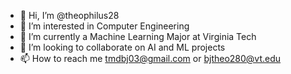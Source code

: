 - 👋 Hi, I’m @theophilus28
- 👀 I’m interested in Computer Engineering
- 🌱 I’m currently a Machine Learning Major at Virginia Tech
- 💞️ I’m looking to collaborate on AI and ML projects
- 📫 How to reach me tmdbj03@gmail.com or bjtheo280@vt.edu

<!---
theophilus28/theophilus28 is a ✨ special ✨ repository because its `README.md` (this file) appears on your GitHub profile.
You can click the Preview link to take a look at your changes.
--->
